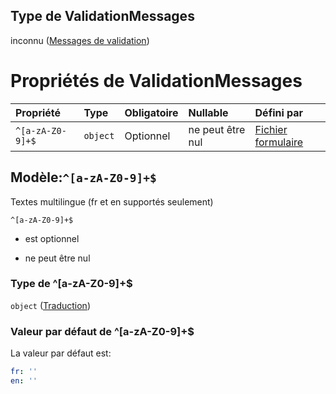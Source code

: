 ## Type de ValidationMessages

inconnu ([Messages de validation](frw-definitions-messages-de-validation.md))

# Propriétés de ValidationMessages

| Propriété        | Type     | Obligatoire | Nullable         | Défini par                                                                                                                           |
| :--------------- | :------- | :---------- | :--------------- | :----------------------------------------------------------------------------------------------------------------------------------- |
| `^[a-zA-Z0-9]+$` | `object` | Optionnel   | ne peut être nul | [Fichier formulaire](frw-definitions-traduction.md "schemas/form#/definitions/ValidationMessages/patternProperties/^\[a-zA-Z0-9]+$") |

## Modèle:`^[a-zA-Z0-9]+$`

Textes multilingue (fr et en supportés seulement)

`^[a-zA-Z0-9]+$`

*   est optionnel

*   ne peut être nul

### Type de ^\[a-zA-Z0-9]+$

`object` ([Traduction](frw-definitions-traduction.md))

### Valeur par défaut de ^\[a-zA-Z0-9]+$

La valeur par défaut est:

```yaml
fr: ''
en: ''

```

